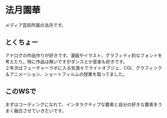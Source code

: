 # 法月園華

メディア芸術所属の法月です。

## とくちょー

アナログの作品作りが好きです。漫画やイラスト、グラフィティ的なフォントを考えたり。特に作品は無いですがダンスとか音楽も好きです。  
２年次はフューチャーラボに入る気満々でライトオブジェ、CGI、グラフィック＆アニメーション、ショートフィルムの授業を取ってました。  

## このWSで  

まずはコーディングになれて、インタラクティブな要素と自分の好きな要素をうまく融合させていきたいです。
